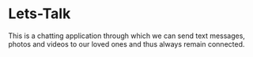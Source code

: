 # Lets-Talk
This is a chatting application through which we can send text messages, photos and videos to our loved ones and thus always remain connected.

